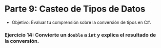 # Parte 9: Casteo de Tipos de Datos

- Objetivo: Evaluar tu comprensión sobre la conversión de tipos en C#.

### Ejercicio 14: Convierte un `double` a `int` y explica el resultado de la conversión.

